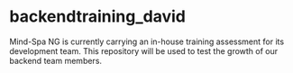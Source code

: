 # backendtraining_david
Mind-Spa NG is currently carrying an in-house training assessment for its development team. This repository will be used to test the growth of our backend team members.
